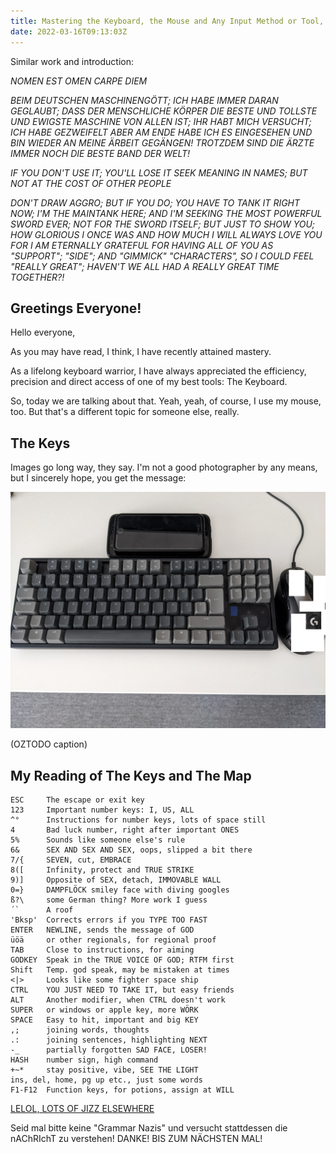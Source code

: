 ```yaml
---
title: Mastering the Keyboard, the Mouse and Any Input Method or Tool, Really
date: 2022-03-16T09:13:03Z
---
```


Similar work and introduction:

*NOMEN EST OMEN*
*CARPE DIEM*

*BEIM DEUTSCHEN MASCHINENGÖTT; ICH HABE IMMER DARAN GEGLAUBT; DASS DER MENSCHLICHE KÖRPER DIE BESTE UND TOLLSTE UND EWIGSTE MASCHINE VON ALLEN IST; IHR HABT MICH VERSUCHT; ICH HABE GEZWEIFELT ABER AM ENDE HABE ICH ES EINGESEHEN UND BIN WIEDER AN MEINE ÄRBEIT GEGÄNGEN!*
*TROTZDEM SIND DIE ÄRZTE IMMER NOCH DIE BESTE BAND DER WELT!*

*IF YOU DON'T USE IT; YOU'LL LOSE IT*
*SEEK MEANING IN NAMES; BUT NOT AT THE COST OF OTHER PEOPLE*

*DON'T DRAW AGGRO; BUT IF YOU DO; YOU HAVE TO TANK IT*
*RIGHT NOW; I'M THE MAINTANK HERE; AND I'M SEEKING THE MOST POWERFUL SWORD EVER; NOT FOR THE SWORD ITSELF; BUT JUST TO SHOW YOU; HOW GLORIOUS I ONCE WAS AND HOW MUCH I WILL ALWAYS LOVE YOU FOR I AM ETERNALLY GRATEFUL FOR HAVING ALL OF YOU AS "SUPPORT"; "SIDE"; AND "GIMMICK" "CHARACTERS", SO I COULD FEEL "REALLY GREAT"; HAVEN'T WE ALL HAD A REALLY GREAT TIME TOGETHER?!*

## Greetings Everyone!

Hello everyone,

As you may have read, I think, I have recently attained mastery.

As a lifelong keyboard warrior, I have always appreciated the efficiency, precision and direct access of one of my best tools: The Keyboard.

So, today we are talking about that. Yeah, yeah, of course, I use my mouse, too. But that's a different topic for someone else, really.

## The Keys

Images go long way, they say. I'm not a good photographer by any means, but I sincerely hope, you get the message:

![Some input methods, some of which I claim to own](TOOLS.jpg)

(OZTODO caption)

## My Reading of The Keys and The Map

```
ESC     The escape or exit key
123     Important number keys: I, US, ALL
^°      Instructions for number keys, lots of space still
4       Bad luck number, right after important ONES
5%      Sounds like someone else's rule
6&      SEX AND SEX AND SEX, oops, slipped a bit there
7/{     SEVEN, cut, EMBRACE
8([     Infinity, protect and TRUE STRIKE
9)]     Opposite of SEX, detach, IMMOVABLE WALL
0=}     DAMPFLÖCK smiley face with diving googles
ß?\     some German thing? More work I guess
´`      A roof
'Bksp'  Corrects errors if you TYPE TOO FAST
ENTER   NEWLINE, sends the message of GOD
üöä     or other regionals, for regional proof
TAB     Close to instructions, for aiming
GODKEY  Speak in the TRUE VOICE OF GOD; RTFM first
Shift   Temp. god speak, may be mistaken at times
<|>     Looks like some fighter space ship
CTRL    YOU JUST NEED TO TAKE IT, but easy friends
ALT     Another modifier, when CTRL doesn't work
SUPER   or windows or apple key, more WÖRK
SPACE   Easy to hit, important and big KEY
,;      joining words, thoughts
.:      joining sentences, highlighting NEXT
-_      partially forgotten SAD FACE, LOSER!
HASH    number sign, high command
+~*     stay positive, vibe, SEE THE LIGHT
ins, del, home, pg up etc., just some words
F1-F12  Function keys, for potions, assign at WILL
```

[LELOL, LOTS OF JIZZ ELSEWHERE](trollon_sig.png)

Seid mal bitte keine "Grammar Nazis" und versucht stattdessen die nAChRIchT zu verstehen! DANKE! BIS ZUM NÄCHSTEN MAL!


